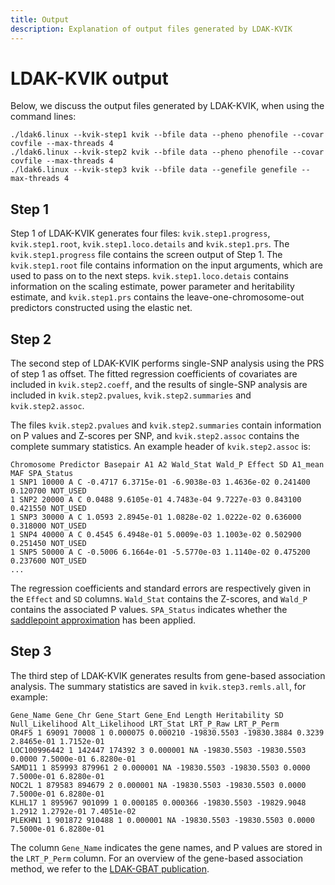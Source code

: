 ```yaml
---
title: Output
description: Explanation of output files generated by LDAK-KVIK
---
```


# LDAK-KVIK output

Below, we discuss the output files generated by LDAK-KVIK, when using the command lines:
```
./ldak6.linux --kvik-step1 kvik --bfile data --pheno phenofile --covar covfile --max-threads 4
./ldak6.linux --kvik-step2 kvik --bfile data --pheno phenofile --covar covfile --max-threads 4
./ldak6.linux --kvik-step3 kvik --bfile data --genefile genefile --max-threads 4
``` 

<a id="step-1"></a>

## Step 1

Step 1 of LDAK-KVIK generates four files: `kvik.step1.progress`, `kvik.step1.root`, `kvik.step1.loco.details` and `kvik.step1.prs`. The `kvik.step1.progress` file contains the screen output of Step 1. The `kvik.step1.root` file contains information on the input arguments, which are used to pass on to the next steps. `kvik.step1.loco.detais` contains information on the scaling estimate, power parameter and heritability estimate, and `kvik.step1.prs` contains the leave-one-chromosome-out predictors constructed using the elastic net.

<a id="step-2"></a>

## Step 2

The second step of LDAK-KVIK performs single-SNP analysis using the PRS of step 1 as offset. The fitted regression coefficients of covariates are included in `kvik.step2.coeff`, and the results of single-SNP analysis are included in `kvik.step2.pvalues`, `kvik.step2.summaries` and `kvik.step2.assoc`. 

The files `kvik.step2.pvalues` and `kvik.step2.summaries` contain information on P values and Z-scores per SNP, and `kvik.step2.assoc` contains the complete summary statistics. An example header of `kvik.step2.assoc` is:

```
Chromosome Predictor Basepair A1 A2 Wald_Stat Wald_P Effect SD A1_mean MAF SPA_Status
1 SNP1 10000 A C -0.4717 6.3715e-01 -6.9038e-03 1.4636e-02 0.241400 0.120700 NOT_USED
1 SNP2 20000 A C 0.0488 9.6105e-01 4.7483e-04 9.7227e-03 0.843100 0.421550 NOT_USED
1 SNP3 30000 A C 1.0593 2.8945e-01 1.0828e-02 1.0222e-02 0.636000 0.318000 NOT_USED
1 SNP4 40000 A C 0.4545 6.4948e-01 5.0009e-03 1.1003e-02 0.502900 0.251450 NOT_USED
1 SNP5 50000 A C -0.5006 6.1664e-01 -5.5770e-03 1.1140e-02 0.475200 0.237600 NOT_USED
...
```
The regression coefficients and standard errors are respectively given in the `Effect` and `SD` columns. `Wald_Stat` contains the Z-scores, and `Wald_P` contains the associated P values. `SPA_Status` indicates whether the [saddlepoint approximation](/docs/assoc/spa) has been applied.

<a id="step-3"></a>

## Step 3

The third step of LDAK-KVIK generates results from gene-based association analysis. The summary statistics are saved in `kvik.step3.remls.all`, for example:
```
Gene_Name Gene_Chr Gene_Start Gene_End Length Heritability SD Null_Likelihood Alt_Likelihood LRT_Stat LRT_P_Raw LRT_P_Perm
OR4F5 1 69091 70008 1 0.000075 0.000210 -19830.5503 -19830.3884 0.3239 2.8465e-01 1.7152e-01
LOC100996442 1 142447 174392 3 0.000001 NA -19830.5503 -19830.5503 0.0000 7.5000e-01 6.8280e-01
SAMD11 1 859993 879961 2 0.000001 NA -19830.5503 -19830.5503 0.0000 7.5000e-01 6.8280e-01
NOC2L 1 879583 894679 2 0.000001 NA -19830.5503 -19830.5503 0.0000 7.5000e-01 6.8280e-01
KLHL17 1 895967 901099 1 0.000185 0.000366 -19830.5503 -19829.9048 1.2912 1.2792e-01 7.4051e-02
PLEKHN1 1 901872 910488 1 0.000001 NA -19830.5503 -19830.5503 0.0000 7.5000e-01 6.8280e-01
```
The column `Gene_Name` indicates the gene names, and P values are stored in the `LRT_P_Perm` column. For an overview of the gene-based association method, we refer to the [LDAK-GBAT publication](https://www.cell.com/ajhg/fulltext/S0002-9297(22)00501-8?dgcid=raven_jbs_aip_email).